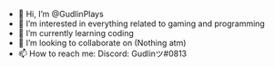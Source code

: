 - 👋 Hi, I’m @GudlinPlays
- 👀 I’m interested in everything related to gaming and programming
- 🌱 I’m currently learning coding
- 💞️ I’m looking to collaborate on (Nothing atm)
- 📫 How to reach me: Discord: Gudlinツ#0813
